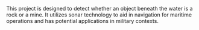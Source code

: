 This project is designed to detect whether an object beneath the water is a rock or a mine. It utilizes sonar technology to aid in navigation for maritime operations and has potential applications in military contexts.
